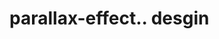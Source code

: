# parallax-effect.. desgin                                                                                                                                                                                                                                                                                                                                                                                                                                                                                                     
